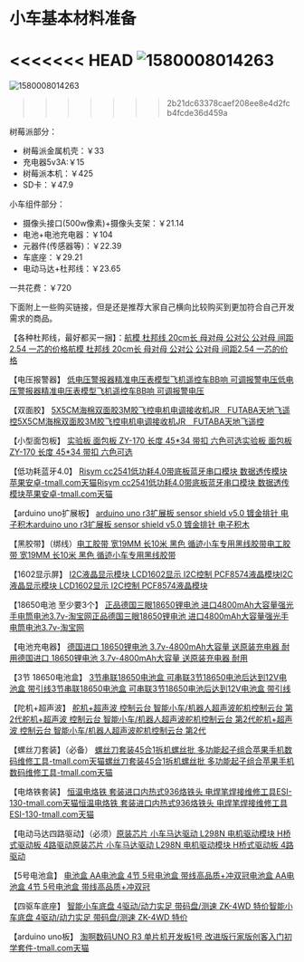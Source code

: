 # 小车基本材料准备

<<<<<<< HEAD
![1580008014263](.\pic\1580008014263.png)
=======
![1580008014263](\pic\1580008014263.png)
>>>>>>> 2b21dc63378caef208ee8e4d2fcb4fcde36d459a



树莓派部分：

* 树莓派金属机壳：￥33
* 充电器5v3A:￥15
* 树莓派本机：￥425
* SD卡：￥47.9

小车组件部分：

* 摄像头接口(500w像素)+摄像头支架：￥21.14
* 电池+电池充电器：￥104
* 元器件(传感器等)：￥22.39
* 车底座：￥29.21
* 电动马达+杜邦线：￥23.65

一共花费：￥720

下面附上一些购买链接，但是还是推荐大家自己横向比较购买到更加符合自己开发需求的商品。

【各种杜邦线，最好都买一捆】：[航模 杜邦线 20cm长 母对母 公对公 公对母 间距2.54 一芯的价格](https://item.taobao.com/item.htm?spm=a1z09.2.0.0.6ixrSD&id=42350124223&_u=51o2ik0f335)[航模 杜邦线 20cm长 母对母 公对公 公对母 间距2.54 一芯的价格](https://item.taobao.com/item.htm?spm=a1z09.2.0.0.6ixrSD&id=42350124223&_u=51o2ik0f335)

【电压报警器】 [低电压警报器精准电压表模型飞机遥控车BB响 可调报警电压](https://item.taobao.com/item.htm?spm=a1z09.2.0.0.6ixrSD&id=45186909377&_u=51o2ik0e01a)[低电压警报器精准电压表模型飞机遥控车BB响 可调报警电压](https://item.taobao.com/item.htm?spm=a1z09.2.0.0.6ixrSD&id=45186909377&_u=51o2ik0e01a)

【双面胶】 [5X5CM海棉双面胶3M胶飞控电机电调接收机JR　FUTABA天地飞遥控](https://item.taobao.com/item.htm?spm=a1z09.2.0.0.6ixrSD&id=15848330441&_u=51o2ik09213)[5X5CM海棉双面胶3M胶飞控电机电调接收机JR　FUTABA天地飞遥控](https://item.taobao.com/item.htm?spm=a1z09.2.0.0.6ixrSD&id=15848330441&_u=51o2ik09213)

【小型面包板】 [实验板 面包板 ZY-170 长度 45*34 带扣 六色可选](https://item.taobao.com/item.htm?spm=a1z09.2.0.0.6ixrSD&id=21255631752&_u=51o2ik089cd)[实验板 面包板 ZY-170 长度 45*34 带扣 六色可选](https://item.taobao.com/item.htm?spm=a1z09.2.0.0.6ixrSD&id=21255631752&_u=51o2ik089cd)

【低功耗蓝牙4.0】 [Risym cc2541低功耗4.0带底板蓝牙串口模块 数据透传模块苹果安卓-tmall.com天猫](https://detail.tmall.com/item.htm?id=521630070640&spm=a1z09.2.0.0.6ixrSD&_u=51o2ik06288)[Risym cc2541低功耗4.0带底板蓝牙串口模块 数据透传模块苹果安卓-tmall.com天猫](https://detail.tmall.com/item.htm?id=521630070640&spm=a1z09.2.0.0.6ixrSD&_u=51o2ik06288)

【arduino uno扩展板】 [arduino uno r3扩展板 sensor shield v5.0 镀金排针 电子积木](https://item.taobao.com/item.htm?spm=a1z09.2.0.0.6ixrSD&id=19228352398&_u=51o2ik0ad63)[arduino uno r3扩展板 sensor shield v5.0 镀金排针 电子积木](https://item.taobao.com/item.htm?spm=a1z09.2.0.0.6ixrSD&id=19228352398&_u=51o2ik0ad63)

【黑胶带】（绑线）[电工胶带 宽19MM 长10米 黑色 循迹小车专用黑线胶带](https://item.taobao.com/item.htm?spm=a1z09.2.0.0.6ixrSD&id=19334834277&_u=51o2ik0dcfa)[电工胶带 宽19MM 长10米 黑色 循迹小车专用黑线胶带](https://item.taobao.com/item.htm?spm=a1z09.2.0.0.6ixrSD&id=19334834277&_u=51o2ik0dcfa)

【1602显示屏】 [I2C液晶显示模块 LCD1602显示 I2C控制 PCF8574液晶模块](https://item.taobao.com/item.htm?spm=a1z09.2.0.0.6ixrSD&id=37018455681&_u=51o2ik03557)[I2C液晶显示模块 LCD1602显示 I2C控制 PCF8574液晶模块](https://item.taobao.com/item.htm?spm=a1z09.2.0.0.6ixrSD&id=37018455681&_u=51o2ik03557)

【18650电池 至少要3个】 [正品德国三眼18650锂电池 进口4800mAh大容量强光手电筒电池3.7v-淘宝网](https://item.taobao.com/item.htm?spm=a1z09.2.0.0.6ixrSD&id=41938945680&_u=51o2ik0d897)[正品德国三眼18650锂电池 进口4800mAh大容量强光手电筒电池3.7v-淘宝网](https://item.taobao.com/item.htm?spm=a1z09.2.0.0.6ixrSD&id=41938945680&_u=51o2ik0d897)

【电池充电器】 [德国进口 18650锂电池 3.7v-4800mAh大容量 送原装充电器 耐用](https://item.taobao.com/item.htm?spm=a1z09.2.0.0.6ixrSD&id=38816751814&_u=51o2ik06be7)[德国进口 18650锂电池 3.7v-4800mAh大容量 送原装充电器 耐用](https://item.taobao.com/item.htm?spm=a1z09.2.0.0.6ixrSD&id=38816751814&_u=51o2ik06be7)

【3节 18650电池盒】 [3节串联18650电池盒 可串联3节18650电池后达到12V电池盒 带引线](https://item.taobao.com/item.htm?spm=a1z09.2.0.0.6ixrSD&id=43564959128&_u=51o2ik0116b)[3节串联18650电池盒 可串联3节18650电池后达到12V电池盒 带引线](https://item.taobao.com/item.htm?spm=a1z09.2.0.0.6ixrSD&id=43564959128&_u=51o2ik0116b)

【陀机+超声波】 [舵机+超声波 控制云台 智能小车/机器人超声波舵机控制云台 第2代](https://item.taobao.com/item.htm?spm=a1z09.2.0.0.6ixrSD&id=38399672347&_u=51o2ik0c275)[舵机+超声波 控制云台 智能小车/机器人超声波舵机控制云台 第2代](https://item.taobao.com/item.htm?spm=a1z09.2.0.0.6ixrSD&id=38399672347&_u=51o2ik0c275)[舵机+超声波 控制云台 智能小车/机器人超声波舵机控制云台 第2代](https://item.taobao.com/item.htm?spm=a1z09.2.0.0.6ixrSD&id=38399672347&_u=51o2ik0c275)

【螺丝刀套装】（必备） [螺丝刀套装45合1拆机螺丝批 多功能起子组合苹果手机数码维修工具-tmall.com天猫](https://detail.tmall.com/item.htm?id=35626337576&spm=a1z09.2.0.0.6ixrSD&_u=51o2ik0c3e8)[螺丝刀套装45合1拆机螺丝批 多功能起子组合苹果手机数码维修工具-tmall.com天猫](https://detail.tmall.com/item.htm?id=35626337576&spm=a1z09.2.0.0.6ixrSD&_u=51o2ik0c3e8)

【电烙铁套装】 [恒温电烙铁 套装进口内热式936烙铁头 电焊笔焊接维修工具ESI-130-tmall.com天猫](https://detail.tmall.com/item.htm?id=35548753186&spm=a1z09.2.0.0.6ixrSD&_u=51o2ik0f681)[恒温电烙铁 套装进口内热式936烙铁头 电焊笔焊接维修工具ESI-130-tmall.com天猫](https://detail.tmall.com/item.htm?id=35548753186&spm=a1z09.2.0.0.6ixrSD&_u=51o2ik0f681)

【电动马达四路驱动】（必须）[原装芯片 小车马达驱动 L298N 电机驱动模块 H桥式驱动板 4路驱动](https://item.taobao.com/item.htm?spm=a1z09.2.0.0.6ixrSD&id=15312001962&_u=51o2ik0573f)[原装芯片 小车马达驱动 L298N 电机驱动模块 H桥式驱动板 4路驱动](https://item.taobao.com/item.htm?spm=a1z09.2.0.0.6ixrSD&id=15312001962&_u=51o2ik0573f)

【5号电池盒】 [电池盒 AA电池盒 4节 5号电池盒 带线高品质+冲双冠](https://item.taobao.com/item.htm?spm=a1z09.2.0.0.6ixrSD&id=15227191274&_u=51o2ik0a92d)[电池盒 AA电池盒 4节 5号电池盒 带线高品质+冲双冠](https://item.taobao.com/item.htm?spm=a1z09.2.0.0.6ixrSD&id=15227191274&_u=51o2ik0a92d)

【四驱车底座】 [智能小车底盘 4驱动/动力实足 带码盘/测速 ZK-4WD 特价](https://item.taobao.com/item.htm?spm=a1z09.2.0.0.6ixrSD&id=40178617669&_u=51o2ik0915b)[智能小车底盘 4驱动/动力实足 带码盘/测速 ZK-4WD 特价](https://item.taobao.com/item.htm?spm=a1z09.2.0.0.6ixrSD&id=40178617669&_u=51o2ik0915b)

【arduino uno板】 [淘啊数码UNO R3 单片机开发板1号 改进版行家版创客入门初学套件-tmall.com天猫](https://detail.tmall.com/item.htm?spm=a1z10.5-b.w4011-11244095640.47.MueBwt&id=525304713125&rn=cc7e274d20077788005b11b6c01ed2d5&abbucket=20)
